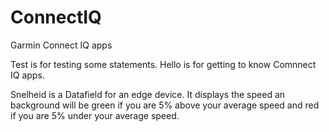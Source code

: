 # ConnectIQ
Garmin Connect IQ apps

Test is for testing some statements.
Hello is for getting to know Comnnect IQ apps.

Snelheid is a Datafield for an edge device.
It displays the speed an background will be
green if you are 5% above your average speed and
red if you are 5% under your average speed.
